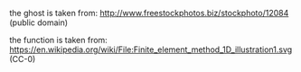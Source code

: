 the ghost is taken from:
http://www.freestockphotos.biz/stockphoto/12084
(public domain)

the function is taken from:
https://en.wikipedia.org/wiki/File:Finite_element_method_1D_illustration1.svg
(CC-0)
